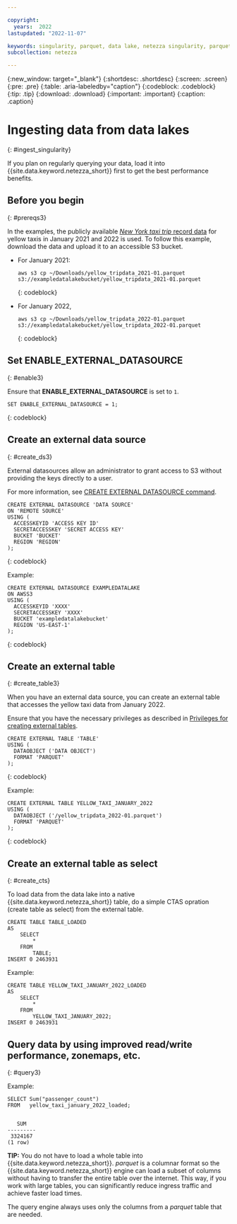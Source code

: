 ```yaml
---

copyright:
  years:  2022
lastupdated: "2022-11-07"

keywords: singularity, parquet, data lake, netezza singularity, parquet files, querying data
subcollection: netezza

---
```


{:new_window: target="_blank"}
{:shortdesc: .shortdesc}
{:screen: .screen}
{:pre: .pre}
{:table: .aria-labeledby="caption"}
{:codeblock: .codeblock}
{:tip: .tip}
{:download: .download}
{:important: .important}
{:caption: .caption}

# Ingesting data from data lakes
{: #ingest_singularity}

If you plan on regularly querying your data, load it into {{site.data.keyword.netezza_short}} first to get the best performance benefits.

## Before you begin
{: #prereqs3}

In the examples, the publicly available [*New York taxi trip* record data](https://www1.nyc.gov/site/tlc/about/tlc-trip-record-data.page) for yellow taxis in January 2021 and 2022 is used. To follow this example, download the data and upload it to an accessible S3 bucket.

- For January 2021:

  ```
  aws s3 cp ~/Downloads/yellow_tripdata_2021-01.parquet s3://exampledatalakebucket/yellow_tripdata_2021-01.parquet
  ```
  {: codeblock}

- For January 2022,

  ```
  aws s3 cp ~/Downloads/yellow_tripdata_2022-01.parquet s3://exampledatalakebucket/yellow_tripdata_2022-01.parquet
  ```
  {: codeblock}

## Set **ENABLE_EXTERNAL_DATASOURCE**
{: #enable3}

Ensure that **ENABLE_EXTERNAL_DATASOURCE** is set to `1`.

```
SET ENABLE_EXTERNAL_DATASOURCE = 1;
```
{: codeblock}

## Create an external data source
{: #create_ds3}

External datasources allow an administrator to grant access to S3 without providing the keys directly to a user.

For more information, see [CREATE EXTERNAL DATASOURCE command](https://www.ibm.com/docs/en/netezza?topic=).

```
CREATE EXTERNAL DATASOURCE 'DATA SOURCE'
ON 'REMOTE SOURCE'
USING (
  ACCESSKEYID 'ACCESS KEY ID'
  SECRETACCESSKEY 'SECRET ACCESS KEY'
  BUCKET 'BUCKET'
  REGION 'REGION'
);
```
{: codeblock}

Example:

```
CREATE EXTERNAL DATASOURCE EXAMPLEDATALAKE 
ON AWSS3 
USING (
  ACCESSKEYID 'XXXX'
  SECRETACCESSKEY 'XXXX'
  BUCKET 'exampledatalakebucket'
  REGION 'US-EAST-1'
);
```
{: codeblock}

## Create an external table
{: #create_table3}

When you have an external data source, you can create an external table that accesses the yellow taxi data from January 2022.

Ensure that you have the necessary privileges as described in [Privileges for creating external tables](https://www.ibm.com/docs/en/netezza?topic=et-create-external-table-command-2).

```
CREATE EXTERNAL TABLE 'TABLE'
USING ( 
  DATAOBJECT ('DATA OBJECT')
  FORMAT 'PARQUET' 
);
```
{: codeblock}

Example:

```
CREATE EXTERNAL TABLE YELLOW_TAXI_JANUARY_2022 
USING ( 
  DATAOBJECT ('/yellow_tripdata_2022-01.parquet')
  FORMAT 'PARQUET' 
);
```
{: codeblock}

## Create an external table as select
{: #create_cts}

To load data from the data lake into a native {{site.data.keyword.netezza_short}} table, do a simple CTAS opration (create table as select) from the external table.

```
CREATE TABLE TABLE_LOADED 
AS
    SELECT
        * 
    FROM
        TABLE;
INSERT 0 2463931
```

Example:

```
CREATE TABLE YELLOW_TAXI_JANUARY_2022_LOADED 
AS
    SELECT
        * 
    FROM
        YELLOW_TAXI_JANUARY_2022;
INSERT 0 2463931
```

## Query data by using improved read/write performance, zonemaps, etc.
{: #query3}

Example:

```
SELECT Sum("passenger_count")
FROM   yellow_taxi_january_2022_loaded; 


   SUM   
---------
 3324167
(1 row)
```

**TIP:** You do not have to load a whole table into {{site.data.keyword.netezza_short}}. *parquet* is a columnar format so the {{site.data.keyword.netezza_short}} engine can load a subset of columns without having to transfer the entire table over the internet. This way, if you work with large tables, you can significantly reduce ingress traffic and achieve faster load times.

The query engine always uses only the columns from a *parquet* table that are needed.

